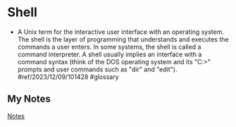 # Shell
- A Unix term for the interactive user interface with an operating system. The shell is the layer of programming that understands and executes the commands a user enters. In some systems, the shell is called a command interpreter. A shell usually implies an interface with a command syntax (think of the DOS operating system and its "C:>" prompts and user commands such as "dir" and "edit"). #ref/2023/12/09/101428 #glossary 
## My Notes
[Notes](mynotes/shell-notes.md)
